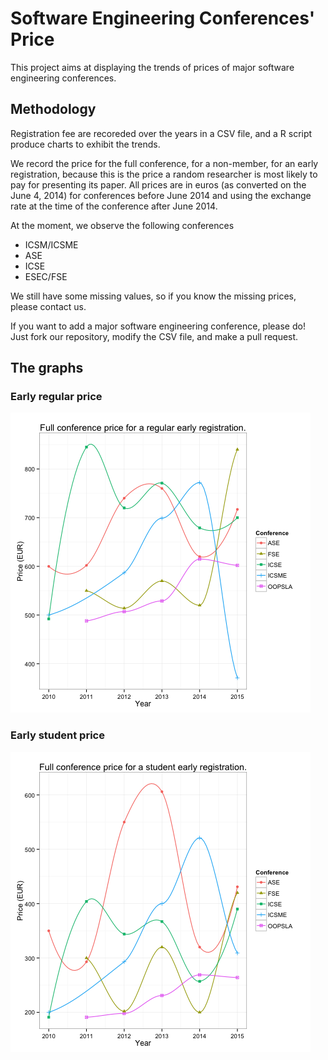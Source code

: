 # Software Engineering Conferences' Price

This project aims at displaying the trends of prices of major software engineering conferences.

## Methodology

Registration fee are recoreded over the years in a CSV file, and a R script produce charts to exhibit the trends.

We record the price for the full conference, for a non-member, for an early registration, because this is the price a random researcher is most likely to pay for presenting its paper. All prices are in euros (as converted on the June 4, 2014) for conferences before June 2014 and using the exchange rate at the time of the conference after June 2014.

At the moment, we observe the following conferences

* ICSM/ICSME
* ASE
* ICSE
* ESEC/FSE

We still have some missing values, so if you know the missing prices, please contact us.

If you want to add a major software engineering conference, please do! Just fork our repository, modify the CSV file, and make a pull request.

## The graphs

### Early regular price

![Price of software engineering conferences](https://raw.githubusercontent.com/jrfaller/se_prices/master/se_prices_reg.png)

### Early student price

![Price of software engineering conferences](https://raw.githubusercontent.com/jrfaller/se_prices/master/se_prices_stu.png)
